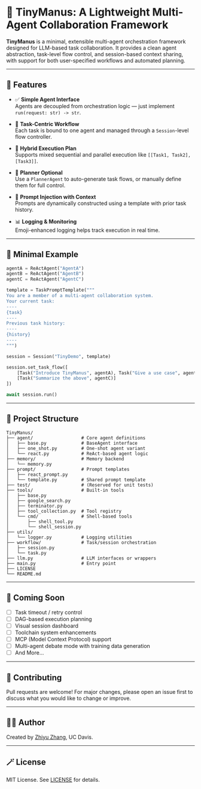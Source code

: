 # 🧠 TinyManus: A Lightweight Multi-Agent Collaboration Framework

**TinyManus** is a minimal, extensible multi-agent orchestration framework designed for LLM-based task collaboration. It provides a clean agent abstraction, task-level flow control, and session-based context sharing, with support for both user-specified workflows and automated planning.

---

## 🚀 Features

- ✅ **Simple Agent Interface**  
  Agents are decoupled from orchestration logic — just implement `run(request: str) -> str`.

- 🧩 **Task-Centric Workflow**  
  Each task is bound to one agent and managed through a `Session`-level flow controller.

- 🔀 **Hybrid Execution Plan**  
  Supports mixed sequential and parallel execution like `[[Task1, Task2], [Task3]]`.

- 🧠 **Planner Optional**  
  Use a `PlannerAgent` to auto-generate task flows, or manually define them for full control.

- 📝 **Prompt Injection with Context**  
  Prompts are dynamically constructed using a template with prior task history.

- 📊 **Logging & Monitoring**  
  Emoji-enhanced logging helps track execution in real time.

---


## 🧪 Minimal Example

```python
agentA = ReActAgent("AgentA")
agentB = ReActAgent("AgentB")
agentC = ReActAgent("AgentC")

template = TaskPromptTemplate("""
You are a member of a multi-agent collaboration system.
Your current task:
----
{task}
----
Previous task history:
----
{history}
----
""")

session = Session("TinyDemo", template)

session.set_task_flow([
    [Task("Introduce TinyManus", agentA), Task("Give a use case", agentB)],
    [Task("Summarize the above", agentC)]
])

await session.run()
```

---

## 📁 Project Structure

```
TinyManus/
├── agent/                  # Core agent definitions
│   ├── base.py             # BaseAgent interface
│   ├── one_shot.py         # One-shot agent variant
│   └── react.py            # ReAct-based agent logic
├── memory/                 # Memory backend
│   └── memory.py
├── prompt/                 # Prompt templates
│   ├── react_prompt.py
│   └── template.py         # Shared prompt template
├── test/                   # (Reserved for unit tests)
├── tools/                  # Built-in tools
│   ├── base.py
│   ├── google_search.py
│   ├── terminator.py
│   ├── tool_collection.py  # Tool registry
│   └── cmd/                # Shell-based tools
│       ├── shell_tool.py
│       └── shell_session.py
├── utils/
│   └── logger.py           # Logging utilities
├── workflow/               # Task/session orchestration
│   ├── session.py
│   └── task.py
├── llm.py                  # LLM interfaces or wrappers
├── main.py                 # Entry point
├── LICENSE
└── README.md

```

---

## 🔮 Coming Soon

- [ ] Task timeout / retry control
- [ ] DAG-based execution planning
- [ ] Visual session dashboard
- [ ] Toolchain system enhancements
- [ ] MCP (Model Context Protocol) support
- [ ] Multi-agent debate mode with training data generation
- [ ] And More...

---

## 🤝 Contributing

Pull requests are welcome! For major changes, please open an issue first to discuss what you would like to change or improve.

---

## 🧑‍💻 Author

Created by [Zhiyu Zhang](https://github.com/ZhiyuZhangA), UC Davis.

---

## 🪄 License

MIT License. See [LICENSE](./LICENSE) for details.

